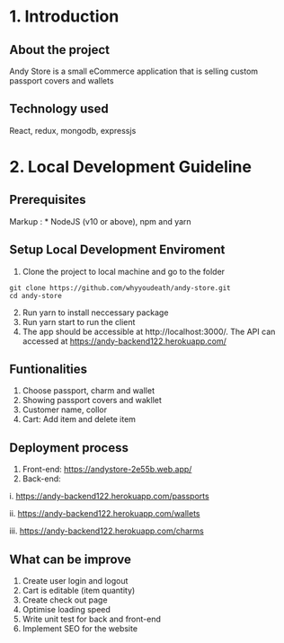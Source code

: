 # 1. Introduction
## About the project
Andy Store is a small eCommerce application that is selling custom passport covers and wallets
## Technology used
React, redux, mongodb, expressjs
# 2. Local Development Guideline
## Prerequisites
Markup : * NodeJS (v10 or above), npm and yarn
## Setup Local Development Enviroment
1. Clone the project to local machine and go to the folder
```
git clone https://github.com/whyyoudeath/andy-store.git
cd andy-store
```
2. Run yarn to install neccessary package
3. Run yarn start to run the client
4. The app should be accessible at http://localhost:3000/. The API can accessed at https://andy-backend122.herokuapp.com/


## Funtionalities
1. Choose passport, charm and wallet
2. Showing passport covers and wakllet
3. Customer name, collor
4. Cart: Add item and delete item

## Deployment process
1. Front-end: https://andystore-2e55b.web.app/
2. Back-end: 
  
  i. https://andy-backend122.herokuapp.com/passports
  
  ii. https://andy-backend122.herokuapp.com/wallets
  
  iii. https://andy-backend122.herokuapp.com/charms

## What can be improve
1. Create user login and logout
2. Cart is editable (item quantity)
3. Create check out page
4. Optimise loading speed
5. Write unit test for back and front-end
6. Implement SEO for the website
